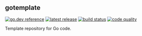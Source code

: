 ## gotemplate 

[![go.dev reference](https://img.shields.io/badge/go.dev-reference-007d9c?logo=go&logoColor=white&style=flat-square)](https://pkg.go.dev/github.com/itsdalmo/gotemplate)
[![latest release](https://img.shields.io/github/v/release/itsdalmo/gotemplate?style=flat-square)](https://github.com/itsdalmo/gotemplate/releases/latest)
[![build status](https://img.shields.io/github/workflow/status/itsdalmo/gotemplate/test?label=build&logo=github&style=flat-square)](https://github.com/itsdalmo/gotemplate/actions?query=workflow%3Atest)
[![code quality](https://goreportcard.com/badge/github.com/itsdalmo/gotemplate?style=flat-square)](https://goreportcard.com/report/github.com/itsdalmo/gotemplate)

Template repository for Go code.
